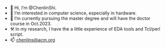 - 👋 Hi, I’m @ChenlinShi.
- 👀 I’m interested in computer science, especially in hardware.
- 🌱 I’m currently pursuing the master degree and will have the doctor course in Oct.2023.
- ⚒️ In my research, I have the a little experience of EDA tools and Tcl/perl script.
- 📫 chenlins@acm.org

<!---
ChenlinShi/ChenlinShi is a ✨ special ✨ repository because its `README.md` (this file) appears on your GitHub profile.
You can click the Preview link to take a look at your changes.
--->
